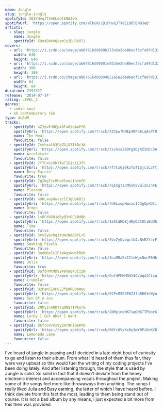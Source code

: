 ```yaml
---
name: Jungle
slug: jungle-jungle
spotifyId: 2B1PHvqJTX9ELdUlENOJeQ
spotifyUrl: 'https://open.spotify.com/album/2B1PHvqJTX9ELdUlENOJeQ'
artists:
  - slug: jungle
    name: Jungle
    spotifyId: 59oA5WbbQvomJz2BuRG071
covers:
  - url: 'https://i.scdn.co/image/ab67616d0000b273a5e2de86ecf5cfa07d132009'
    width: 640
    height: 640
  - url: 'https://i.scdn.co/image/ab67616d00001e02a5e2de86ecf5cfa07d132009'
    width: 300
    height: 300
  - url: 'https://i.scdn.co/image/ab67616d00004851a5e2de86ecf5cfa07d132009'
    width: 64
    height: 64
duration: 2351327
release: '2014-07-14'
rating: LEVEL_2
genres:
  - indie soul
  - uk contemporary r&b
type: ALBUM
tracks:
  - spotifyId: 4Z3pwfHNEp40Fa6iqAaPf8
    spotifyUrl: 'https://open.spotify.com/track/4Z3pwfHNEp40Fa6iqAaPf8'
    name: The Heat
    favourite: false
  - spotifyId: 7svhxal03FgZGjXZIkDc3A
    spotifyUrl: 'https://open.spotify.com/track/7svhxal03FgZGjXZIkDc3A'
    name: Accelerate
    favourite: false
  - spotifyId: 7f7CxGj0kzfwT1SjciL3ft
    spotifyUrl: 'https://open.spotify.com/track/7f7CxGj0kzfwT1SjciL3ft'
    name: Busy Earnin'
    favourite: true
  - spotifyId: 7qIKgTscMhoV5vulInJnFE
    spotifyUrl: 'https://open.spotify.com/track/7qIKgTscMhoV5vulInJnFE'
    name: Platoon
    favourite: false
  - spotifyId: 4UKLxwpHwszcIC3gQpkD1i
    spotifyUrl: 'https://open.spotify.com/track/4UKLxwpHwszcIC3gQpkD1i'
    name: Drops
    favourite: false
  - spotifyId: 1sRCdHD8jdRyQ3tOCiBdQh
    spotifyUrl: 'https://open.spotify.com/track/1sRCdHD8jdRyQ3tOCiBdQh'
    name: Time
    favourite: false
  - spotifyId: 3VvZyQvbgitU4zNmB2YLrE
    spotifyUrl: 'https://open.spotify.com/track/3VvZyQvbgitU4zNmB2YLrE'
    name: Smoking Pixels
    favourite: false
  - spotifyId: 3naM0aExICteWgsNwcPBHh
    spotifyUrl: 'https://open.spotify.com/track/3naM0aExICteWgsNwcPBHh'
    name: Julia
    favourite: true
  - spotifyId: 0ufdPMKMD9249Vaq4JCizW
    spotifyUrl: 'https://open.spotify.com/track/0ufdPMKMD9249Vaq4JCizW'
    name: Crumbler
    favourite: false
  - spotifyId: 02PeM5EXP8ZJfpRR03nWyu
    spotifyUrl: 'https://open.spotify.com/track/02PeM5EXP8ZJfpRR03nWyu'
    name: Son Of A Gun
    favourite: false
  - spotifyId: 2NMyineNKTsqONSTTPkorG
    spotifyUrl: 'https://open.spotify.com/track/2NMyineNKTsqONSTTPkorG'
    name: Lucky I Got What I Want
    favourite: false
  - spotifyId: 06fcOVvKx9y2mY9PiGeKVQ
    spotifyUrl: 'https://open.spotify.com/track/06fcOVvKx9y2mY9PiGeKVQ'
    name: Lemonade Lake
    favourite: false
---
```

I've heard of jungle in passing and I decided in a late night bout of curiosity to go and
listen to their album. From what I'd heard of them thus far, they were very upbeat so
this would fuel the writing of my coding projects I've been doing lately.
And after listening through, the style that is used by Jungle is solid. So solid in fact
that it doesn't deviate from the heavy electronic interest and accompanying vocals throughout
the project. Making some of the songs feel more like throwaways then anything. The songs
I really liked Julia and Busy earning, the latter of which I have heard before. I think
deviate from this fact the most, leading to them being stand out of course. It is not a
bad album by any means, I just expected a bit more from this then was provided.
